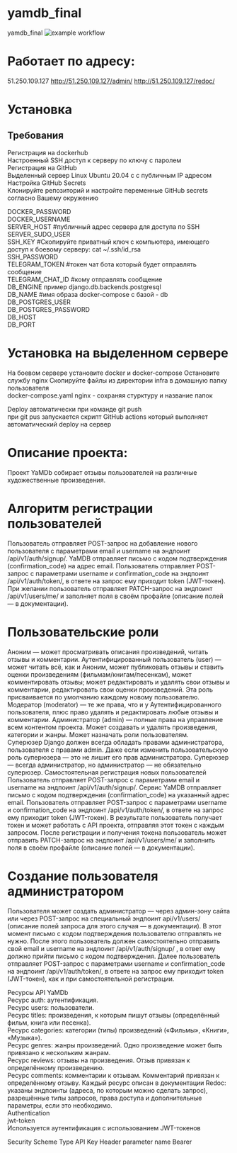 # yamdb_final
yamdb_final
![example workflow](https://github.com/vatut007/yamdb_final/actions/workflows/yamdb_workflow.yml/badge.svg)
# Работает по адресу:
51.250.109.127
http://51.250.109.127/admin/
http://51.250.109.127/redoc/
# Установка
## Требования
Регистрация на dockerhub <br />
Настроенный SSH доступ к серверу по ключу с паролем <br />
Регистрация на GitHub <br />
Выделенный сервер Linux Ubuntu 20.04 с с публичным IP адресом <br />
Настройка GitHub Secrets <br />
Клонируйте репозиторий и настройте переменные GitHub secrets согласно Вашему окружению <br />

DOCKER_PASSWORD <br />
DOCKER_USERNAME <br />
SERVER_HOST #публичный адрес сервера для доступа по SSH<br />
SERVER_SUDO_USER  <br />
SSH_KEY #Скопируйте приватный ключ с компьютера, имеющего доступ к боевому серверу: cat ~/.ssh/id_rsa <br />
SSH_PASSWORD <br />
TELEGRAM_TOKEN #токен чат бота который будет отправлять сообщение <br />
TELEGRAM_CHAT_ID #кому отправлять сообщение <br />
DB_ENGINE пример django.db.backends.postgresql <br />
DB_NAME #имя образа docker-compose с базой - db <br />
DB_POSTGRES_USER <br />
DB_POSTGRES_PASSWORD <br />
DB_HOST <br />
DB_PORT <br />
# Установка на выделенном сервере
На боевом сервере установите docker и docker-compose Остановите службу nginx Скопируйте файлы из директории infra в домашную папку пользователя <br /> docker-compose.yaml nginx - сохраняя стурктуру и название папок <br />

Deploy автоматически при команде git push <br />
при git pus запускается скрипт GitHub actions который выполняет автоматический deploy на сервер <br />

# Описание проекта:
Проект YaMDb собирает отзывы пользователей на различные художественные произведения.

# Алгоритм регистрации пользователей
Пользователь отправляет POST-запрос на добавление нового пользователя с параметрами email и username на эндпоинт /api/v1/auth/signup/. YaMDB отправляет письмо с кодом подтверждения (confirmation_code) на адрес email. Пользователь отправляет POST-запрос с параметрами username и confirmation_code на эндпоинт /api/v1/auth/token/, в ответе на запрос ему приходит token (JWT-токен). При желании пользователь отправляет PATCH-запрос на эндпоинт /api/v1/users/me/ и заполняет поля в своём профайле (описание полей — в документации).

# Пользовательские роли
Аноним — может просматривать описания произведений, читать отзывы и комментарии.
Аутентифицированный пользователь (user) — может читать всё, как и Аноним, может публиковать отзывы и ставить оценки произведениям (фильмам/книгам/песенкам), может комментировать отзывы; может редактировать и удалять свои отзывы и комментарии, редактировать свои оценки произведений. Эта роль присваивается по умолчанию каждому новому пользователю.<br />
Модератор (moderator) — те же права, что и у Аутентифицированного пользователя, плюс право удалять и редактировать любые отзывы и комментарии.
Администратор (admin) — полные права на управление всем контентом проекта. Может создавать и удалять произведения, категории и жанры. Может назначать роли пользователям.<br />
Суперюзер Django должен всегда обладать правами администратора, пользователя с правами admin. Даже если изменить пользовательскую роль суперюзера — это не лишит его прав администратора. Суперюзер — всегда администратор, но администратор — не обязательно суперюзер.
Самостоятельная регистрация новых пользователей<br />
Пользователь отправляет POST-запрос с параметрами email и username на эндпоинт /api/v1/auth/signup/. Сервис YaMDB отправляет письмо с кодом подтверждения (confirmation_code) на указанный адрес email. Пользователь отправляет POST-запрос с параметрами username и confirmation_code на эндпоинт /api/v1/auth/token/, в ответе на запрос ему приходит token (JWT-токен). В результате пользователь получает токен и может работать с API проекта, отправляя этот токен с каждым запросом. После регистрации и получения токена пользователь может отправить PATCH-запрос на эндпоинт /api/v1/users/me/ и заполнить поля в своём профайле (описание полей — в документации).<br />

# Создание пользователя администратором
Пользователя может создать администратор — через админ-зону сайта или через POST-запрос на специальный эндпоинт api/v1/users/ (описание полей запроса для этого случая — в документации). В этот момент письмо с кодом подтверждения пользователю отправлять не нужно. После этого пользователь должен самостоятельно отправить свой email и username на эндпоинт /api/v1/auth/signup/ , в ответ ему должно прийти письмо с кодом подтверждения. Далее пользователь отправляет POST-запрос с параметрами username и confirmation_code на эндпоинт /api/v1/auth/token/, в ответе на запрос ему приходит token (JWT-токен), как и при самостоятельной регистрации.<br />

Ресурсы API YaMDb<br />
Ресурс auth: аутентификация.<br />
Ресурс users: пользователи.<br />
Ресурс titles: произведения, к которым пишут отзывы (определённый фильм, книга или песенка).<br />
Ресурс categories: категории (типы) произведений («Фильмы», «Книги», «Музыка»).<br />
Ресурс genres: жанры произведений. Одно произведение может быть привязано к нескольким жанрам.<br />
Ресурс reviews: отзывы на произведения. Отзыв привязан к определённому произведению.<br />
Ресурс comments: комментарии к отзывам. Комментарий привязан к определённому отзыву. Каждый ресурс описан в документации Redoc: указаны эндпоинты (адреса, по которым можно сделать запрос), разрешённые типы запросов, права доступа и дополнительные параметры, если это необходимо.<br />
Authentication<br />
jwt-token<br />
Используется аутентификация с использованием JWT-токенов<br />

Security Scheme Type	API Key
Header parameter name	Bearer